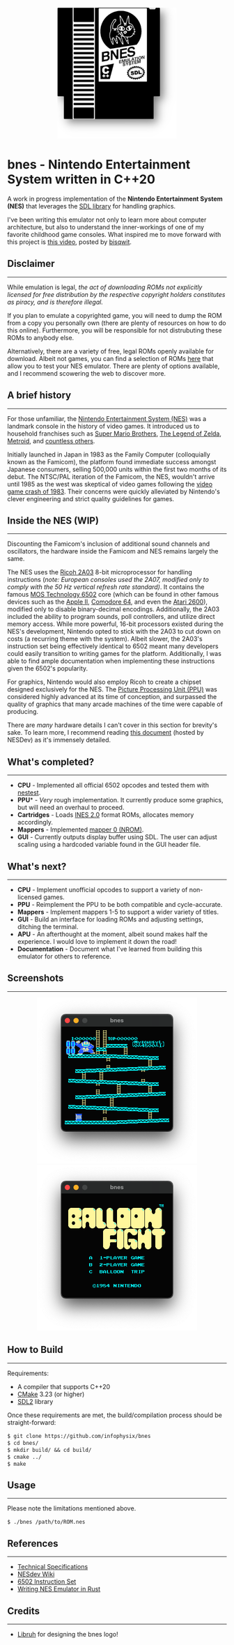 <p style="margin-bottom: 0px;" align="center">
	<img src="assets/images/logo.png" alt="bnes Logo" />
</p>

# bnes - Nintendo Entertainment System written in C++20

A work in progress implementation of the **Nintendo Entertainment System (NES)** that leverages the [SDL library](https://www.libsdl.org/) for handling graphics.

I've been writing this emulator not only to learn more about computer architecture, but also to understand the inner-workings of one of my favorite childhood game consoles. What inspired me to move forward with this project is [this video](https://youtu.be/y71lli8MS8s), posted by [bisqwit](https://github.com/bisqwit).

## Disclaimer
---

While emulation is legal, *the act of downloading ROMs not explicitly licensed for free distribution by the respective copyright holders constitutes as piracy, and is therefore illegal.* 

If you plan to emulate a copyrighted game, you will need to dump the ROM from a copy you personally own (there are plenty of resources on how to do this online). Furthermore, you will be responsible for not distrubuting these ROMs to anybody else.

Alternatively, there are a variety of free, legal ROMs openly available for download. Albeit not games, you can find a selection of ROMs [here](https://www.nesdev.org/wiki/Emulator_tests) that allow you to test your NES emulator. There are plenty of options available, and I recommend scowering the web to discover more.

## A brief history
---

For those unfamiliar, the [Nintendo Entertainment System (NES)](https://en.wikipedia.org/wiki/Nintendo_Entertainment_System) was a landmark console in the history of video games. It introduced us to household franchises such as [Super Mario Brothers](https://en.wikipedia.org/wiki/Super_Mario_Bros.), [The Legend of Zelda](https://en.wikipedia.org/wiki/The_Legend_of_Zelda), [Metroid](https://en.wikipedia.org/wiki/Metroid), and [countless others](https://youtu.be/um-GMygsRg4).

Initially launched in Japan in 1983 as the Family Computer (colloquially known as the Famicom), the platform found immediate success amongst Japanese consumers, selling 500,000 units within the first two months of its debut. The NTSC/PAL iteration of the Famicom, the NES, wouldn't arrive until 1985 as the west was skeptical of video games following the [video game crash of 1983](https://en.wikipedia.org/wiki/Video_game_crash_of_1983). Their concerns were quickly alleviated by Nintendo's clever engineering and strict quality guidelines for games.

## Inside the NES (WIP)
---

Discounting the Famicom's inclusion of additional sound channels and oscillators, the hardware inside the Famicom and NES remains largely the same.

The NES uses the [Ricoh 2A03](https://en.wikipedia.org/wiki/Ricoh_2A03) 8-bit microprocessor for handling instructions (*note: European consoles used the 2A07, modified only to comply with the 50 Hz vertical refresh rate standard)*. It contains the famous [MOS Technology 6502](https://en.wikipedia.org/wiki/MOS_Technology_6502) core (which can be found in other famous devices such as the [Apple II](https://en.wikipedia.org/wiki/Apple_II), [Comodore 64](https://en.wikipedia.org/wiki/Commodore_64), and even the [Atari 2600](https://en.wikipedia.org/wiki/Atari_2600)), modified only to disable binary-decimal encodings. Additionally, the 2A03 included the ability to program sounds, poll controllers, and utilize direct memory access. While more powerful, 16-bit processors existed during the NES's development, Nintendo opted to stick with the 2A03 to cut down on costs (a recurring theme with the system). Albeit slower, the 2A03's instruction set being effectively identical to 6502 meant many developers could easily transition to writing games for the platform. Additionally, I was able to find ample documentation when implementing these instructions given the 6502's popularity.

For graphics, Nintendo would also employ Ricoh to create a chipset designed exclusively for the NES. The [Picture Processing Unit (PPU)](https://en.wikipedia.org/wiki/Picture_Processing_Unit) was considered highly advanced at its time of conception, and surpassed the quality of graphics that many arcade machines of the time were capable of producing.

There are *many* hardware details I can't cover in this section for brevity's sake. To learn more, I recommend reading [this document](https://www.nesdev.com/NESDoc.pdf) (hosted by NESDev) as it's immensely detailed.

## What's completed?
---

- **CPU** - Implemented all official 6502 opcodes and tested them with [nestest](https://github.com/christopherpow/nes-test-roms/blob/master/other/nestest.txt).
- **PPU*** - *Very* rough implementation. It currently produce some graphics, but will need an overhaul to proceed.
- **Cartridges** - Loads [INES 2.0](https://www.nesdev.org/wiki/INES) format ROMs, allocates memory accordingly.
- **Mappers** - Implemented [mapper 0 (NROM)](https://www.nesdev.org/wiki/NROM).
- **GUI** - Currently outputs display buffer using SDL. The user can adjust scaling using a hardcoded variable found in the GUI header file.

## What's next?
---

- **CPU** - Implement unofficial opcodes to support a variety of non-licensed games.
- **PPU** - Reimplement the PPU to be both compatible and cycle-accurate.
- **Mappers** - Implement mappers 1-5 to support a wider variety of titles.
- **GUI** - Build an interface for loading ROMs and adjusting settings, ditching the terminal.
- **APU** - An afterthought at the moment, albeit sound makes half the experience. I would love to implement it down the road!
- **Documentation** - Document what I've learned from building this emulator for others to reference.

## Screenshots
---

<p style="margin-bottom: 0px;" align="center">
	<img src="assets/images/donkey_kong.png" alt="Donkey Kong (1986)" />
	<img src="assets/images/balloon_fight.png" alt="Balloon Fight (1984)" />
</p>

## How to Build
---

Requirements:

- A compiler that supports C++20
- [CMake](https://cmake.org/) 3.23 (or higher)
- [SDL2](https://www.libsdl.org/) library

Once these requirements are met, the build/compilation process should be straight-forward:

```
$ git clone https://github.com/infophysix/bnes
$ cd bnes/
$ mkdir build/ && cd build/
$ cmake ../
$ make
```

## Usage
---

Please note the limitations mentioned above.

```
$ ./bnes /path/to/ROM.nes
```

## References
---

- [Technical Specifications](https://en.wikipedia.org/wiki/Nintendo_Entertainment_System#Technical_specifications)
- [NESdev Wiki](https://www.nesdev.org/wiki/Nesdev_Wiki)
- [6502 Instruction Set](https://www.masswerk.at/6502/6502_instruction_set.html)
- [Writing NES Emulator in Rust](https://bugzmanov.github.io/nes_ebook/index.html)

## Credits
---

- [Libruh](https://github.com/Libruh) for designing the bnes logo!
